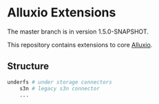 # Alluxio Extensions
The master branch is in version 1.5.0-SNAPSHOT. 

This repository contains extensions to core [Alluxio](https://github.com/Alluxio/alluxio).

## Structure
```bash
underfs # under storage connectors
    s3n # legacy s3n connector 
    ...
```
